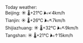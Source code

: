 Today weather:  
Beijing: ☀️   🌡️+21°C 🌬️↙4km/h  
Tianjin: ☀️   🌡️+26°C 🌬️↖7km/h  
Shijiazhuang: ☀️   🌡️+32°C 🌬️↖9km/h  
Tangshan: ☀️   🌡️+21°C 🌬️↑15km/h  
